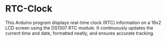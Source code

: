 # RTC-Clock
This Arduino program displays real-time clock (RTC) information on a 16x2 LCD screen using the DS1307 RTC module. It continuously updates the current time and date, formatted neatly, and ensures accurate tracking.
